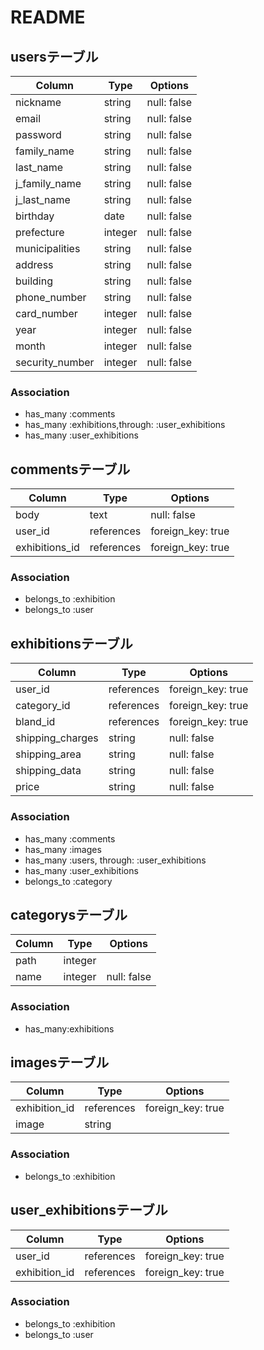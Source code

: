 # README

## usersテーブル

|Column|Type|Options|
|------|----|-------|
|nickname|string|null: false|
|email|string|null: false|
|password|string|null: false|
|family_name|string|null: false|
|last_name|string|null: false|
|j_family_name|string|null: false|
|j_last_name|string|null: false|
|birthday|date|null: false|
|prefecture|integer|null: false|
|municipalities|string|null: false|
|address|string|null: false|
|building|string|null: false|
|phone_number|string|null: false|
|card_number|integer|null: false|
|year|integer|null: false|
|month|integer|null: false|
|security_number|integer|null: false|


### Association
- has_many :comments
- has_many :exhibitions,through: :user_exhibitions
- has_many :user_exhibitions
<!-- - belongs_to :address
- belongs_to :pay -->


<!-- ## addressテーブル -->

<!-- |Column|Type|Options|
|------|----|-------|
|user_id|references|foreign_key: true|
|prefecture|integer|null: false|
|municipalities|string|null: false|
|address|string|null: false|
|building|string|null: false|
|phone_number|string|null: false| -->

<!-- ### Association
- belongs_to :user -->

<!-- ## paysテーブル

|Column|Type|Options|
|------|----|-------|
|user_id|references|foreign_key: true| -->
<!-- |cald_number|integer|null: false|
|year|integer|null: false|
|month|integer|null: false|
|security_number|integer|null: false| -->

<!-- ### Association
- belongs_to :user -->


## commentsテーブル

|Column|Type|Options|
|------|----|-------|
|body|text|null: false|
|user_id|references|foreign_key: true|
|exhibitions_id|references|foreign_key: true|

### Association
- belongs_to :exhibition
- belongs_to :user

## exhibitionsテーブル

|Column|Type|Options|
|------|----|-------|
|user_id|references|foreign_key: true|
|category_id|references|foreign_key: true|
|bland_id|references|foreign_key: true|
|shipping_charges|string|null: false|
|shipping_area|string|null: false|
|shipping_data|string|null: false|
|price|string|null: false|

### Association
- has_many :comments
- has_many :images
- has_many :users, through: :user_exhibitions
- has_many :user_exhibitions
- belongs_to :category

## categorysテーブル

|Column|Type|Options|
|------|----|-------|
|path|integer|
|name|integer|null: false|

### Association
- has_many:exhibitions

## imagesテーブル

|Column|Type|Options|
|------|----|-------|
|exhibition_id|references|foreign_key: true|
|image|string|

### Association
- belongs_to :exhibition


## user_exhibitionsテーブル

|Column|Type|Options|
|------|----|-------|
|user_id|references|foreign_key: true|
|exhibition_id|references|foreign_key: true|

### Association
- belongs_to :exhibition
- belongs_to :user

